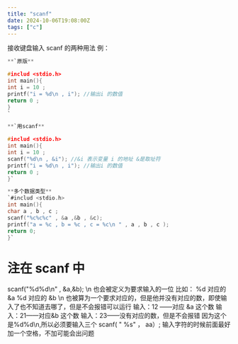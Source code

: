 ```yaml
---
title: "scanf"
date: 2024-10-06T19:08:00Z
tags: ["c"]
---
```


接收键盘输入
scanf 的两种用法
例：

```c
**`原版**

#includ <stdio.h>
int main(){
int i = 10 ;
printf("i = %d\n , i"); //输出i 的数值
return 0 ;
}
`
```

```c
**`用scanf**

#includ <stdio.h>
int main(){
int i = 10 ;
scanf("%d\n , &i"); //&i 表示变量 i 的地址 &是取址符
printf("i = %d\n , i"); //输出i 的数值
return 0 ;
}`
```

```c
**多个数据类型**
`#includ <stdio.h>
int main(){
char a , b , c ;
scanf("%c%c%c" , &a ,&b , &c);
printf("a = %c , b = %c , c = %c\n " , a , b , c );
return 0;
}`
```

# 注在 scanf 中
scanf("%d%d\n" , &a,&b);
\n 也会被定义为要求输入的一位
比如：
%d 对应的 &a
%d 对应的 &b
\n 也被算为一个要求对应的，但是他并没有对应的数，即使输入了也不知道去哪了，但是不会报错可以运行
输入：12 ——对应 &a 这个数
输入：21——对应&b 这个数
输入：23——没有对应的数，但是不会报错
因为这个是%d%d\n,所以必须要输入三个
scanf( " %s" ， aa）;
输入字符的时候前面最好加一个空格，不加可能会出问题
